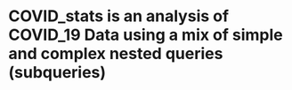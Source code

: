 # COVID_stats is an analysis of COVID_19 Data using a mix of simple and complex nested queries (subqueries)

